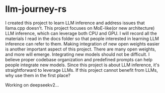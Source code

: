 # llm-journey-rs

I created this project to learn LLM inference and address issues that llama.cpp doesn't. This project focuses on MoE-like(or new architecture) LLM inference, which can leverage both CPU and GPU.
I will record all the materials I read in the docs folder so that people interested in learning LLM inference can refer to them.
Making integration of new open weights easier is another important aspect of this project. There are many open weights, and more will emerge. Integrating new models should not be difficult. I believe proper codebase organization and predefined prompts can help people integrate new models. Since this project is about LLM inference, it's straightforward to leverage LLMs. If this project cannot benefit from LLMs, why use them in the first place?

Working on deepseekv2...
